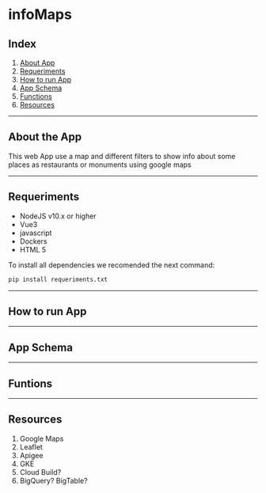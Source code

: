 # infoMaps


## Index

1. [About App](#aboutApp)
2. [Requeriments](#requeriments)
3. [How to run App](#runApp)
4. [App Schema](#schema)
5. [Functions](#functions)
6. [Resources](#resources)
---

## About the App <a name= "aboutApp"></a>

This web App use a map and different filters to show info about some places as restaurants
or monuments using google maps

---

## Requeriments <a name= "requeriments"></a>
- NodeJS v10.x or higher
- Vue3
- javascript
- Dockers
- HTML 5

To install all dependencies we recomended the next command:

```bash
pip install requeriments.txt
```
---

## How to run App <a name="runApp"></a>


---
## App Schema <a name = "schema"> </a>


---

## Funtions  <a name = "functions"> </a>


---

## Resources  <a name = "resources"> </a>

1. Google Maps
2. Leaflet
3. Apigee
4. GKE
5. Cloud Build?
6. BigQuery? BigTable?


